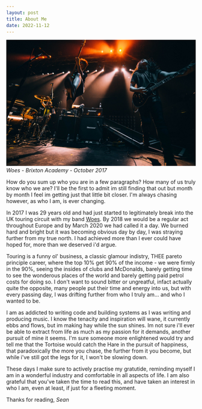 ```yaml
---
layout: post
title: About Me
date: 2022-11-12
---
```


![](/assets/img/GctbKb2Q.jpeg)
_Woes - Brixton Academy - October 2017_

How do you sum up who you are in a few paragraphs? How many of us truly know who we are? I'll be the first to admit im still finding that out but month by month I feel im getting just that little bit closer. I'm always chasing however, as who I am, is ever changing.

In 2017 I was 29 years old and had just started to legitimately break into the UK touring circuit with my band [Woes](https://open.spotify.com/artist/75l6n3i5Hmn8vCUZeMIM6F). By 2018 we would be a regular act throughout Europe and by March 2020 we had called it a day. We burned hard and bright but it was becoming obvious day by day, I was straying further from my true north. I had achieved more than I ever could have hoped for, more than we deserved i'd argue.

Touring is a funny ol' business, a classic glamour indistry, THEE pareto principle career, where the top 10% get 90% of the income - we were firmly in the 90%, seeing the insides of clubs and McDonalds, barely getting time to see the wonderous places of the world and barely getting paid petrol costs for doing so. I don't want to sound bitter or ungreatful, infact actually quite the opposite, many people put their time and energy into us, but with every passing day, I was drifting further from who I truly am... and who I wanted to be.

I am as addicted to writing code and building systems as I was writing and producing music. I know the tenacity and inspiration will wane, it currently ebbs and flows, but im making hay while the sun shines. Im not sure i'll ever be able to extract from life as much as my passion for it demands, another pursuit of mine it seems. I'm sure someone more enlightened would try and tell me that the Tortoise would catch the Hare in the pursuit of happiness, that paradoxically the more you chase, the further from it you become, but while i've still got the legs for it, I won't be slowing down.

These days I make sure to actively practise my gratutide, reminding myself I am in a wonderful industry and comfortable in all aspects of life. I am also grateful that you've taken the time to read this, and have taken an interest in who I am, even at least, if just for a fleeting moment.

Thanks for reading,
_Sean_




